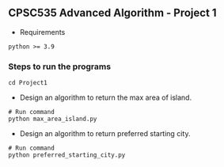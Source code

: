 ## CPSC535 Advanced Algorithm - Project 1

- Requirements
```
python >= 3.9
```
### Steps to run the programs
```
cd Project1
```
- Design an algorithm to return the max area of island.
```
# Run command
python max_area_island.py
```

- Design an algorithm to return preferred starting city.
```
# Run command
python preferred_starting_city.py
```
